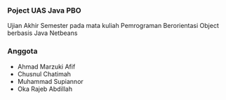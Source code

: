 ### Poject UAS Java PBO
Ujian Akhir Semester pada mata kuliah Pemrograman Berorientasi Object berbasis Java Netbeans

### Anggota
- Ahmad Marzuki Afif
- Chusnul Chatimah
- Muhammad Supiannor
- Oka Rajeb Abdillah
